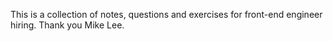 This is a collection of notes, questions and exercises for front-end engineer hiring. Thank you Mike Lee.
